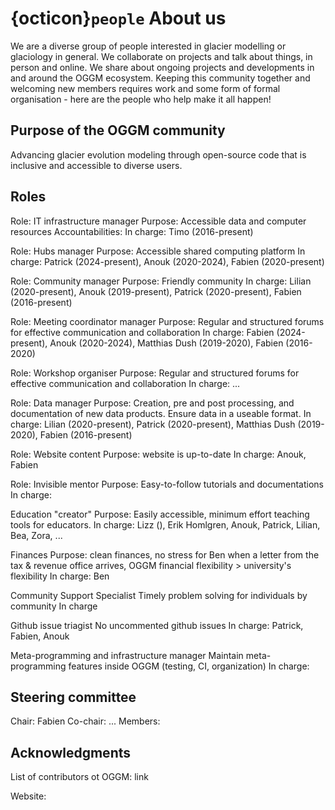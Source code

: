# {octicon}`people` About us

We are a diverse group of people interested in glacier modelling or glaciology in general. We collaborate on projects and talk about things, in person and online. We share about ongoing projects and developments in and around the OGGM ecosystem. Keeping this community together and welcoming new members requires work and some form of formal organisation - here are the people who help make it all happen!

## Purpose of the OGGM community

Advancing glacier evolution modeling through open-source code that is inclusive and accessible to diverse users.

## Roles

Role: IT infrastructure manager
Purpose: Accessible data and computer resources
Accountabilities:
In charge: Timo (2016-present)

Role: Hubs manager
Purpose: Accessible shared computing platform
In charge: Patrick (2024-present), Anouk (2020-2024), Fabien (2020-present)

Role: Community manager
Purpose: Friendly community
In charge: Lilian (2020-present), Anouk (2019-present), Patrick (2020-present), Fabien (2016-present)

Role: Meeting coordinator manager
Purpose: Regular and structured forums for effective communication and collaboration
In charge: Fabien (2024-present), Anouk (2020-2024), Matthias Dush (2019-2020), Fabien (2016-2020)

Role: Workshop organiser
Purpose: Regular and structured forums for effective communication and collaboration
In charge: ...

Role: Data manager
Purpose: Creation, pre and post processing, and documentation of new data products. Ensure data in a useable format.
In charge: Lilian (2020-present), Patrick (2020-present), Matthias Dush (2019-2020), Fabien (2016-present)

Role: Website content
Purpose: website is up-to-date
In charge: Anouk, Fabien

Role: Invisible mentor
Purpose: Easy-to-follow tutorials and documentations
In charge:

Education "creator"
Purpose: Easily accessible, minimum effort teaching tools for educators.
In charge: Lizz (), Erik Homlgren, Anouk, Patrick, Lilian, Bea, Zora, ...

Finances
Purpose: clean finances, no stress for Ben when a letter from the tax & revenue office arrives, OGGM financial flexibility > university's flexibility
In charge: Ben

Community Support Specialist
Timely problem solving for individuals by community
In charge

Github issue triagist
No uncommented github issues
In charge: Patrick, Fabien, Anouk

Meta-programming and infrastructure manager
Maintain meta-programming features inside OGGM (testing, CI, organization)
In charge:

## Steering committee



Chair: Fabien
Co-chair: ...
Members:

## Acknowledgments

List of contributors ot OGGM: link

Website:
